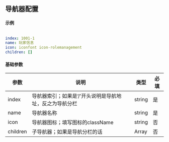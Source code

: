 ## 导航器配置

#### 示例

```yaml

index: 1001-1
name: 玩家信息
icon: iconfont icon-rolemanagement
children: []
```

#### 基础参数

| 参数 | 说明 | 类型 | 必填 |
|---|---|---|---|
| index | 导航器索引；如果是‘/’开头说明是导航地址，反之为导航分栏 | string | 是 |
| name | 导航器名称 | string | 是 |
| icon | 导航器图标；填写图标的className | string | 否 |
| children | 子导航器；如果是导航分栏的话 | Array<NavMenu> | 否 |